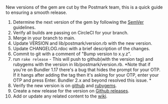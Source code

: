 New versions of the gem are cut by the Postmark team, this is a quick guide to ensuring a smooth release.

1. Determine the next version of the gem by following the [SemVer](https://semver.org/) guidelines.
1. Verify all builds are passing on CircleCI for your branch.
1. Merge in your branch to main.
1. Update VERSION and lib/postmark/version.rb with the new version.
1. Update CHANGELOG.rdoc with a brief description of the changes.
1. Commit to git with a comment of "Bump version to x.y.z".
1. run `rake release` - This will push to github(with the version tag) and rubygems with the version in lib/postmark/version.rb.
  *Note that if you're on Bundler 1.17 there's a bug that hides the prompt for your OTP. If it hangs after adding the tag then it's asking for your OTP, enter your OTP and press Enter. Bundler 2.x and beyond resolved this issue. *
1. Verify the new version is on [github](https://github.com/ActiveCampaign/postmark-gem) and [rubygems](https://rubygems.org/gems/postmark).
1. Create a new release for the version on [Github releases](https://github.com/ActiveCampaign/postmark-gem/releases).
1. Add or update any related content to the [wiki](https://github.com/ActiveCampaign/postmark-gem/wiki).
